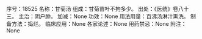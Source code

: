 序号：18525
名称：甘菊汤
组成：甘菊苗叶不拘多少。
出处：《医统》卷八十三。
主治：阴户肿。
加减：None
功效：None
用法用量：百沸汤淋汁熏洗。
制备方法：捣烂。
临床应用：None
各家论述：None
用药禁忌：None
附注：None
